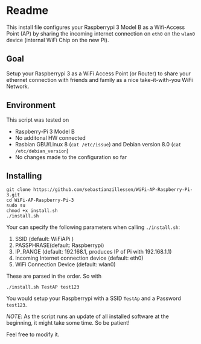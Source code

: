 # Readme

This install file configures your Raspberrypi 3 Model B as a Wifi-Access Point (AP)
by sharing the incoming internet connection on `eth0` on the `wlan0` device
(internal WiFi Chip on the new Pi).

## Goal
Setup your Raspberrypi 3 as a WiFi Access Point (or Router) to share your ethernet connection with friends and family as a nice take-it-with-you WiFi Network.

## Environment
This script was tested on 

- Raspberry-Pi 3 Model B
- No additonal HW connected
- Rasbian GBU/Linux 8 (`cat /etc/issue`) and Debian version 8.0 (`cat /etc/debian_version`)
- No changes made to the configuration so far

## Installing
```
git clone https://github.com/sebastianzillessen/WiFi-AP-Raspberry-Pi-3.git
cd WiFi-AP-Raspberry-Pi-3
sudo su
chmod +x install.sh
./install.sh
```

Your can specify the following parameters when calling `./install.sh`:

1. SSID (default: WiFiAPi )
2. PASSPHRASE(default: Raspberrypi)
3. IP_RANGE (default: 192.168.1, produces IP of Pi with 192.168.1.1)
4. Incoming Internet connection device (default: eth0)
5. WiFi Connection Device (default: wlan0)

These are parsed in the order. So with

```
./install.sh TestAP test123
```
You would setup your Raspberrypi with a SSID `TestAp` and a Password `test123`.

*NOTE*: As the script runs an update of all installed software at the beginning, it might take some time. So be patient!






Feel free to modify it.
